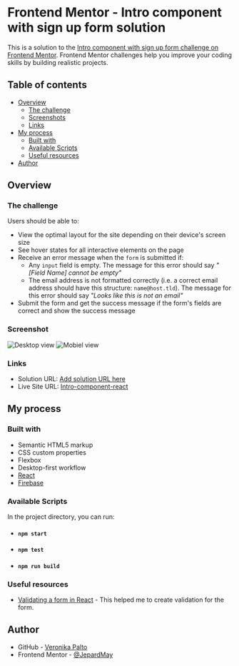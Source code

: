 # Frontend Mentor - Intro component with sign up form solution

This is a solution to the [Intro component with sign up form challenge on Frontend Mentor](https://www.frontendmentor.io/challenges/intro-component-with-signup-form-5cf91bd49edda32581d28fd1). Frontend Mentor challenges help you improve your coding skills by building realistic projects.

## Table of contents

- [Overview](#overview)
  - [The challenge](#the-challenge)
  - [Screenshots](#screenshot)
  - [Links](#links)
- [My process](#my-process)
  - [Built with](#built-with)
  - [Available Scripts](#available-scripts)
  - [Useful resources](#useful-resources)
- [Author](#author)

## Overview

### The challenge

Users should be able to:

- View the optimal layout for the site depending on their device's screen size
- See hover states for all interactive elements on the page
- Receive an error message when the `form` is submitted if:
  - Any `input` field is empty. The message for this error should say _"[Field Name] cannot be empty"_
  - The email address is not formatted correctly (i.e. a correct email address should have this structure: `name@host.tld`). The message for this error should say _"Looks like this is not an email"_
- Submit the form and get the success message if the form's fields are correct and show the success message

### Screenshot

![Desktop view](./screenshot.jpg)
![Mobiel view](./screenshot-mobile.jpg)

### Links

- Solution URL: [Add solution URL here](https://your-solution-url.com)
- Live Site URL: [Intro-component-react](https://intro-component-react.web.app)

## My process

### Built with

- Semantic HTML5 markup
- CSS custom properties
- Flexbox
- Desktop-first workflow
- [React](https://github.com/facebook/create-react-app)
- [Firebase](https://firebase.google.com/)

### Available Scripts

In the project directory, you can run:

- #### `npm start`
- #### `npm test`
- #### `npm run build`

### Useful resources

- [Validating a form in React](https://adostes.medium.com/validating-a-form-in-react-cc29d47e140f) - This helped me to create validation for the form.

## Author

- GitHub - [Veronika Palto](https://github.com/JepardMay)
- Frontend Mentor - [@JepardMay](https://www.frontendmentor.io/profile/JepardMay)
